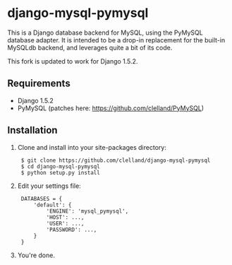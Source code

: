 django-mysql-pymysql
====================

This is a Django database backend for MySQL, using the PyMySQL database adapter. It is intended to be a drop-in replacement for the built-in MySQLdb backend, and leverages quite a bit of its code.

This fork is updated to work for Django 1.5.2.


Requirements
------------

* Django 1.5.2
* PyMySQL (patches here: https://github.com/clelland/PyMySQL)

Installation
------------

1. Clone and install into your site-packages directory:

        $ git clone https://github.com/clelland/django-mysql-pymysql
        $ cd django-mysql-pymysql
        $ python setup.py install

2. Edit your settings file:

        DATABASES = {
            'default': {
                'ENGINE': 'mysql_pymysql',
                'HOST': ...,
                'USER': ...,
                'PASSWORD': ...,
            }
        }


3. You're done.
